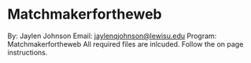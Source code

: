 # Matchmakerfortheweb
By: Jaylen Johnson Email: jaylenqjohnson@lewisu.edu Program: Matchmakerfortheweb All required files are inlcuded. Follow the on page instructions. 
